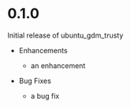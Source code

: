 # 0.1.0

Initial release of ubuntu_gdm_trusty

* Enhancements
  * an enhancement

* Bug Fixes
  * a bug fix
